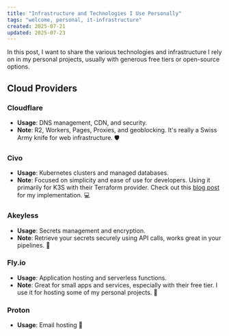 ```yaml
---
title: "Infrastructure and Technologies I Use Personally"
tags: "welcome, personal, it-infrastructure"
created: 2025-07-21
updated: 2025-07-23
---
```

In this post, I want to share the various technologies and infrastructure I rely on in my personal projects, usually with generous free tiers or open-source options.

## Cloud Providers

### Cloudflare

- **Usage**: DNS management, CDN, and security.
- **Note**: R2, Workers, Pages, Proxies, and geoblocking. It's really a Swiss Army knife for web infrastructure. :shield:

### Civo

- **Usage**: Kubernetes clusters and managed databases.
- **Note**: Focused on simplicity and ease of use for developers. Using it primarily for K3S with their Terraform provider. Check out this [blog post](https://www.civo.com/learn/terraform-kubernetes-cluster) for my implementation. :computer:

### Akeyless

- **Usage**: Secrets management and encryption.
- **Note**: Retrieve your secrets securely using API calls, works great in your pipelines. :closed_lock_with_key:

### Fly.io

- **Usage**: Application hosting and serverless functions.
- **Note**: Great for small apps and services, especially with their free tier. I use it for hosting some of my personal projects. :rocket:

### Proton

- **Usage**: Email hosting :email:
